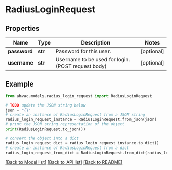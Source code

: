 # RadiusLoginRequest


## Properties

Name | Type | Description | Notes
------------ | ------------- | ------------- | -------------
**password** | **str** | Password for this user. | [optional] 
**username** | **str** | Username to be used for login. (POST request body) | [optional] 

## Example

```python
from ahvac.models.radius_login_request import RadiusLoginRequest

# TODO update the JSON string below
json = "{}"
# create an instance of RadiusLoginRequest from a JSON string
radius_login_request_instance = RadiusLoginRequest.from_json(json)
# print the JSON string representation of the object
print(RadiusLoginRequest.to_json())

# convert the object into a dict
radius_login_request_dict = radius_login_request_instance.to_dict()
# create an instance of RadiusLoginRequest from a dict
radius_login_request_from_dict = RadiusLoginRequest.from_dict(radius_login_request_dict)
```
[[Back to Model list]](../README.md#documentation-for-models) [[Back to API list]](../README.md#documentation-for-api-endpoints) [[Back to README]](../README.md)


